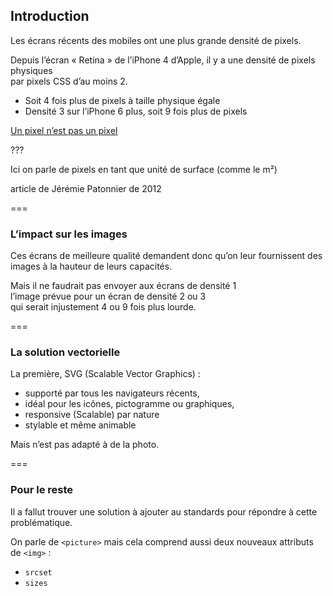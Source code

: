 ## Introduction

Les écrans récents des mobiles ont une plus grande densité de pixels.

Depuis l’écran « Retina » de l’iPhone 4 d’Apple, il y a une densité de pixels physiques  
par pixels CSS d’au moins 2.
- Soit 4 fois plus de pixels à taille physique égale
- Densité 3 sur l’iPhone 6 plus, soit 9 fois plus de pixels

[Un pixel n’est pas un pixel](http://letrainde13h37.fr/21/un-pixel-nest-pas-un-pixel/)

???

Ici on parle de pixels en tant que unité de surface (comme le m²)

article de Jérémie Patonnier de 2012

===

### L’impact sur les images

Ces écrans de meilleure qualité demandent donc qu’on leur fournissent des images
à la hauteur de leurs capacités.

Mais il ne faudrait pas envoyer aux écrans de densité 1  
l’image prévue pour un écran de densité 2 ou 3  
qui serait injustement 4 ou 9 fois plus lourde. <!-- {.fragment} -->

===

### La solution vectorielle

La première, SVG (Scalable Vector Graphics) :
- supporté par tous les navigateurs récents,
- idéal pour les icônes, pictogramme ou graphiques,
- responsive (Scalable) par nature
- stylable et même animable

Mais n’est pas adapté à de la photo.

===

### Pour le reste

Il a fallut trouver une solution à ajouter au standards pour répondre à cette problématique.

On parle de `<picture>` mais cela comprend aussi deux nouveaux attributs de `<img>` :
- `srcset`
- `sizes`
